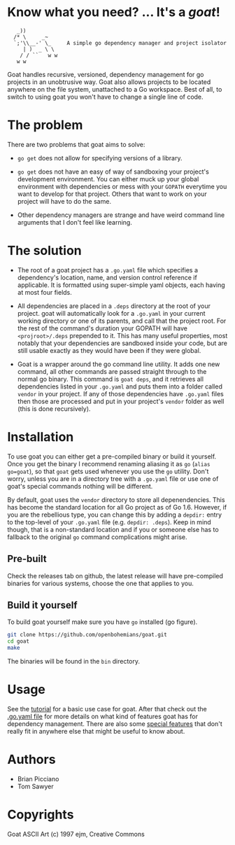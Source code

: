 # Know what you need? ... It's a *goat*!

       _))
      /* \     _~
      `;'\\__-' \_     A simple go dependency manager and project isolator
         | )  _ \ \
        / / ``   w w
       w w

Goat handles recursive, versioned, dependency management for go projects in an
unobtrusive way. Goat also allows projects to be located anywhere on the file
system, unattached to a Go workspace. Best of all, to switch to using goat you
won't have to change a single line of code.

# The problem

There are two problems that goat aims to solve:

* `go get` does not allow for specifying versions of a library.

* `go get` does not have an easy of way of sandboxing your project's development
  environment. You can either muck up your global environment with dependencies
  or mess with your `GOPATH` everytime you want to develop for that project.
  Others that want to work on your project will have to do the same.

* Other dependency managers are strange and have weird command line arguments
  that I don't feel like learning.

# The solution

* The root of a goat project has a `.go.yaml` file which specifies a
  dependency's location, name, and version control reference if applicable. It
  is formatted using super-simple yaml objects, each having at most four fields.

* All dependencies are placed in a `.deps` directory at the root of your
  project.  goat will automatically look for a `.go.yaml` in your current
  working directory or one of its parents, and call that the project root. For
  the rest of the command's duration your GOPATH will have `<projroot>/.deps`
  prepended to it. This has many useful properties, most notably that your
  dependencies are sandboxed inside your code, but are still usable exactly as
  they would have been if they were global.

* Goat is a wrapper around the go command line utility. It adds one new command,
  all other commands are passed straight through to the normal go binary. This
  command is `goat deps`, and it retrieves all dependencies listed in your
  `.go.yaml` and puts them into a folder called `vendor` in your project. If any
  of those dependencies have `.go.yaml` files then those are processed and put
  in your project's `vendor` folder as well (this is done recursively).

# Installation

To use goat you can either get a pre-compiled binary or build it yourself. Once
you get the binary I recommend renaming aliasing it as `go` (`alias go=goat`),
so that `goat` gets used whenever you use the `go` utility. Don't worry, unless
you are in a directory tree with a `.go.yaml` file or use one of goat's special
commands nothing will be different.

By default, goat uses the `vendor` directory to store all depenendencies. This
has become the standard location for all Go project as of Go 1.6. However, if
you are the rebellious type, you can change this by adding a `depdir:` entry to
the top-level of your `.go.yaml` file (e.g. `depdir: .deps`). Keep in mind
though, that is a non-standard location and if you or someone else has to
fallback to the original `go` command complications might arise.

## Pre-built

Check the releases tab on github, the latest release will have pre-compiled
binaries for various systems, choose the one that applies to you.

## Build it yourself

To build goat yourself make sure you have `go` installed (go figure).

```bash
git clone https://github.com/openbohemians/goat.git
cd goat
make
```

The binaries will be found in the `bin` directory.

# Usage

See the [tutorial][tutorial] for a basic use case for goat. After that check out
the [.go.yaml file][projfile] for more details on what kind of features goat has
for dependency management. There are also some [special features][special] that
don't really fit in anywhere else that might be useful to know about.

# Authors

* Brian Picciano
* Tom Sawyer

# Copyrights

Goat ASCII Art (c) 1997 ejm, Creative Commons

[tutorial]: /docs/tut.md
[projfile]: /docs/projfile.md
[special]: /docs/special.md
